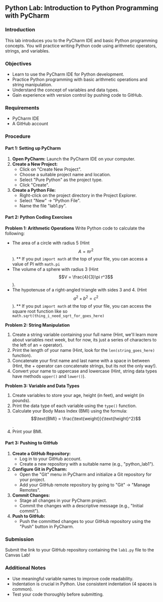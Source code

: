 ## Python Lab: Introduction to Python Programming with PyCharm

### Introduction
This lab introduces you to the PyCharm IDE and basic Python programming concepts. You will practice writing Python code using arithmetic operators, strings, and variables.

### Objectives
* Learn to use the PyCharm IDE for Python development.
* Practice Python programming with basic arithmetic operations and string manipulation.
* Understand the concept of variables and data types.
* Gain experience with version control by pushing code to GitHub.

### Requirements
* PyCharm IDE
* A GitHub account

### Procedure

#### Part 1: Setting up PyCharm
1. **Open PyCharm:** Launch the PyCharm IDE on your computer.
2. **Create a New Project:**
   * Click on "Create New Project".
   * Choose a suitable project name and location.
   * Select "Pure Python" as the project type.
   * Click "Create".
3. **Create a Python File:**
   * Right-click on the project directory in the Project Explorer.
   * Select "New" -> "Python File".
   * Name the file "lab1.py".

#### Part 2: Python Coding Exercises
**Problem 1: Arithmetic Operations**
Write Python code to calculate the following:
* The area of a circle with radius 5 (Hint $$A = \pi r^2$$).
** If you put `import math` at the top of your file, you can access a value of PI with `math.pi`
* The volume of a sphere with radius 3 (Hint $$V = \frac{4}{3}\pi r^3$$).
* The hypotenuse of a right-angled triangle with sides 3 and 4. (Hint $$a^2 + b^2 = c^2$$).
** If you put `import math` at the top of your file, you can access the square root function like so `math.sqrt(thing_i_need_sqrt_for_goes_here)`

**Problem 2: String Manipulation**
1. Create a string variable containing your full name (Hint, we'll learn more about variables next week, but for now, its just a series of characters to the left of an = operator).
2. Print the length of your name (Hint, look for the `len(string_goes_here)` function).
3. Concatenate your first name and last name with a space in between (Hint, the + operator can concatenate strings, but its not the only way!).
4. Convert your name to uppercase and lowercase (Hint, string data types have methods `upper()` and `lower()`).

**Problem 3: Variable and Data Types**
1. Create variables to store your age, height (in feet), and weight (in pounds).
2. Print the data type of each variable using the `type()` function.
3. Calculate your Body Mass Index (BMI) using the formula: $$\text{BMI} = \frac{\text{weight}}{\text{height}^2}$$.
4. Print your BMI.

#### Part 3: Pushing to GitHub
1. **Create a GitHub Repository:**
   * Log in to your GitHub account.
   * Create a new repository with a suitable name (e.g., "python_lab1").
2. **Configure Git in PyCharm:**
   * Open the "Git" menu in PyCharm and initialize a Git repository for your project.
   * Add your GitHub remote repository by going to "Git" -> "Manage Remotes".
3. **Commit Changes:**
   * Stage all changes in your PyCharm project.
   * Commit the changes with a descriptive message (e.g., "Initial commit").
4. **Push to GitHub:**
   * Push the committed changes to your GitHub repository using the "Push" button in PyCharm.

### Submission
Submit the link to your GitHub repository containing the `lab1.py` file to the Canvas Lab!

### Additional Notes
* Use meaningful variable names to improve code readability.
* Indentation is crucial in Python. Use consistent indentation (4 spaces is common).
* Test your code thoroughly before submitting.
